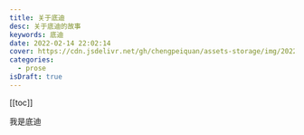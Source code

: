 ```yaml
---
title: 关于底迪
desc: 关于底迪的故事
keywords: 底迪
date: 2022-02-14 22:02:14
cover: https://cdn.jsdelivr.net/gh/chengpeiquan/assets-storage/img/2022/01/20220215133323.jpg
categories:
  - prose
isDraft: true
---
```


[[toc]]

我是底迪

